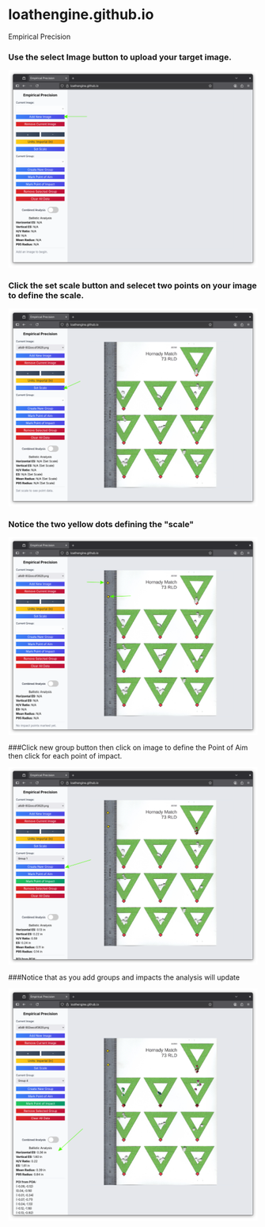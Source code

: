 # loathengine.github.io
Empirical Precision

### Use the select Image button to upload your target image.

![](/select_image.png)

### Click the set scale button and selecet two points on your image to define the scale.

![](/set_scale.png)

### Notice the two yellow dots defining the "scale" 

![](/scale_dots.png)

###Click new group button then click on image to define the Point of Aim then click for each point of impact.

![](/create_groups.png)

###Notice that as you add groups and impacts the analysis will update

![](/ballistic_analysis.png)
